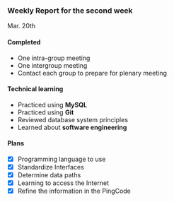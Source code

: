 ### Weekly Report for the second week

Mar. 20th

#### Completed
- One intra-group meeting
- One intergroup meeting
- Contact each group to prepare for plenary meeting

#### Technical learning
- Practiced using **MySQL**
- Practiced using **Git**
- Reviewed database system principles
- Learned about **software engineering**

#### Plans
- [x] Programming language to use
- [x] Standardize Interfaces
- [x] Determine data paths
- [x] Learning to access the Internet
- [x] Refine the information in the PingCode

